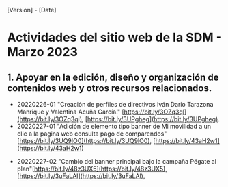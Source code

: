 [Version] - [Date]
# Actividades del sitio web de la SDM - Marzo 2023

## 1. Apoyar en la edición, diseño y organización de contenidos web y otros recursos relacionados.

- 20220226-01 "Creación de perfiles de directivos Iván Dario Tarazona Manrique y Valentina Acuña García." [https://bit.ly/3OZq3ql](https://bit.ly/3OZq3ql), [https://bit.ly/3UPgheg](https://bit.ly/3UPgheg).  
- 20220227-01 "Adición de elemento tipo banner de Mi movilidad a un clic a la pagina web consulta pago de comparendos" [https://bit.ly/3UQ9lO0](https://bit.ly/3UQ9lO0), [https://bit.ly/43aH2w1](https://bit.ly/43aH2w1)




<!-- 1.2. Apoyar e implementar acciones que faciliten el cumplimento de los lineamientos del Modelo Integrado de Planeación y Gestión, la Ley 1712 de 2014 y el Decreto 103 de 2015 en relación a la transparencia y acceso a la información. -->
- 20220227-02 "Cambio del banner principal bajo la campaña Pégate al plan"[https://bit.ly/48z3UX5](https://bit.ly/48z3UX5), [https://bit.ly/3uFaLAl](https://bit.ly/3uFaLAl),   


<!-- 1.3. Realizar el seguimiento de solicitudes de publicación en la página web, intranet y otros portales web de la secretaría. -->


<!-- 1.4. Apoyar en la administración y optimización de estilo, calidad y actualización de datos de los sitios web de la SDM. -->


<!-- 1.5. Validar y monitorear contenidos publicados en los portales Web de la SDM. -->


<!-- 1.6. Apoyar la publicación de información en la web, intranet y sitios web de la SDM. -->


<!-- 1.7. Mantener y fortalecer el contacto permanente con los diferentes medios de comunicación locales y periodistas comunitarios que requieran o soliciten información del sector Movilidad. -->


<!-- 1.8. Las demás que le sean asignadas por el supervisor en relación con el objeto del contrato. -->
